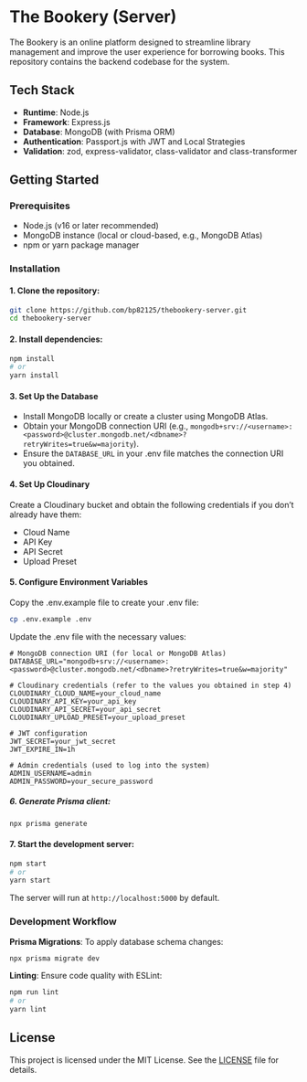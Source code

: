 # The Bookery (Server)

The Bookery is an online platform designed to streamline library management and improve the user experience for borrowing books. This repository contains the backend codebase for the system.

## Tech Stack

- **Runtime**: Node.js
- **Framework**: Express.js
- **Database**: MongoDB (with Prisma ORM)
- **Authentication**: Passport.js with JWT and Local Strategies
- **Validation**: zod, express-validator, class-validator and class-transformer

## Getting Started

### Prerequisites

- Node.js (v16 or later recommended)
- MongoDB instance (local or cloud-based, e.g., MongoDB Atlas)
- npm or yarn package manager

### Installation

#### 1. Clone the repository:

   ```bash
   git clone https://github.com/bp82125/thebookery-server.git
   cd thebookery-server
   ```

#### 2. Install dependencies:

   ```bash
   npm install
   # or
   yarn install
   ```

#### 3. Set Up the Database
- Install MongoDB locally or create a cluster using MongoDB Atlas.
- Obtain your MongoDB connection URI (e.g., `mongodb+srv://<username>:<password>@cluster.mongodb.net/<dbname>?retryWrites=true&w=majority`).
- Ensure the `DATABASE_URL` in your .env file matches the connection URI you obtained.

#### 4. Set Up Cloudinary
Create a Cloudinary bucket and obtain the following credentials if you don’t already have them:

- Cloud Name
- API Key
- API Secret
- Upload Preset

#### 5. Configure Environment Variables
Copy the .env.example file to create your .env file:
```bash
cp .env.example .env
```

Update the .env file with the necessary values:
```env
# MongoDB connection URI (for local or MongoDB Atlas)
DATABASE_URL="mongodb+srv://<username>:<password>@cluster.mongodb.net/<dbname>?retryWrites=true&w=majority"

# Cloudinary credentials (refer to the values you obtained in step 4)
CLOUDINARY_CLOUD_NAME=your_cloud_name
CLOUDINARY_API_KEY=your_api_key
CLOUDINARY_API_SECRET=your_api_secret
CLOUDINARY_UPLOAD_PRESET=your_upload_preset

# JWT configuration
JWT_SECRET=your_jwt_secret
JWT_EXPIRE_IN=1h

# Admin credentials (used to log into the system)
ADMIN_USERNAME=admin
ADMIN_PASSWORD=your_secure_password
```

##### 6. Generate Prisma client:

   ```bash
   npx prisma generate
   ```

#### 7. Start the development server:

   ```bash
   npm start
   # or
   yarn start
   ```

   The server will run at `http://localhost:5000` by default.

### Development Workflow

**Prisma Migrations**: To apply database schema changes:

  ```bash
  npx prisma migrate dev
  ```

**Linting**: Ensure code quality with ESLint:
  ```bash
  npm run lint
  # or
  yarn lint
  ```

## License

This project is licensed under the MIT License. See the [LICENSE](LICENSE) file for details.

